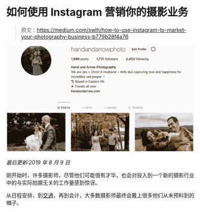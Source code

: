 # 如何使用 Instagram 营销你的摄影业务

> 原文：<https://medium.com/swlh/how-to-use-instagram-to-market-your-photography-business-b779b28f4a76>

![](img/9b514c37cdf753fdc2ef64c5a74aaba5.png)

*最后更新:2019 年 8 月 9 日*

刚开始时，许多摄影师，尽管他们可能很有才华，也会对投入到一个新的摄影行业中的与实际拍摄无关的工作量感到惊讶。

从日程安排，到[交通](https://formedfromlight.com/blog/mileiq-mileage-tracking-review/)，再到会计，大多数摄影师最终会戴上很多他们从未预料到的帽子。
